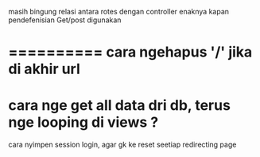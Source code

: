 masih bingung relasi antara rotes dengan controller enaknya kapan pendefenisian Get/post digunakan

==========
cara ngehapus '/' jika di akhir url
==============
cara nge get all data dri db, terus nge looping di views ?
========
cara nyimpen session login, agar gk ke reset seetiap redirecting page
